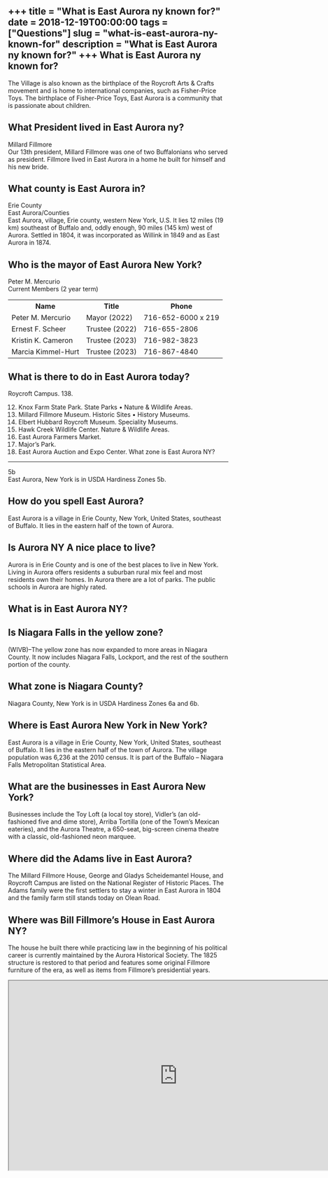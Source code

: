 +++
title = "What is East Aurora ny known for?"
date = 2018-12-19T00:00:00
tags = ["Questions"]
slug = "what-is-east-aurora-ny-known-for"
description = "What is East Aurora ny known for?"
+++
What is East Aurora ny known for?
---------------------------------

The Village is also known as the birthplace of the Roycroft Arts &amp; Crafts movement and is home to international companies, such as Fisher-Price Toys. The birthplace of Fisher-Price Toys, East Aurora is a community that is passionate about children.

What President lived in East Aurora ny?
---------------------------------------

Millard Fillmore  
Our 13th president, Millard Fillmore was one of two Buffalonians who served as president. Fillmore lived in East Aurora in a home he built for himself and his new bride.

What county is East Aurora in?
------------------------------

Erie County  
East Aurora/Counties  
East Aurora, village, Erie county, western New York, U.S. It lies 12 miles (19 km) southeast of Buffalo and, oddly enough, 90 miles (145 km) west of Aurora. Settled in 1804, it was incorporated as Willink in 1849 and as East Aurora in 1874.

Who is the mayor of East Aurora New York?
-----------------------------------------

Peter M. Mercurio  
Current Members (2 year term)

<table><tr><th>Name</th><th>Title</th><th>Phone</th></tr><tr><td>Peter M. Mercurio</td><td>Mayor (2022)</td><td>716-652-6000 x 219</td></tr><tr><td>Ernest F. Scheer</td><td>Trustee (2022)</td><td>716-655-2806</td></tr><tr><td>Kristin K. Cameron</td><td>Trustee (2023)</td><td>716-982-3823</td></tr><tr><td>Marcia Kimmel-Hurt</td><td>Trustee (2023)</td><td>716-867-4840</td></tr></table>

What is there to do in East Aurora today?
-----------------------------------------

Roycroft Campus. 138.

12. Knox Farm State Park. State Parks • Nature &amp; Wildlife Areas.
13. Millard Fillmore Museum. Historic Sites • History Museums.
14. Elbert Hubbard Roycroft Museum. Speciality Museums.
15. Hawk Creek Wildlife Center. Nature &amp; Wildlife Areas.
16. East Aurora Farmers Market.
17. Major’s Park.
18. East Aurora Auction and Expo Center.
What zone is East Aurora NY?
----------------------------

5b  
East Aurora, New York is in USDA Hardiness Zones 5b.

How do you spell East Aurora?
-----------------------------

East Aurora is a village in Erie County, New York, United States, southeast of Buffalo. It lies in the eastern half of the town of Aurora.

Is Aurora NY A nice place to live?
----------------------------------

Aurora is in Erie County and is one of the best places to live in New York. Living in Aurora offers residents a suburban rural mix feel and most residents own their homes. In Aurora there are a lot of parks. The public schools in Aurora are highly rated.

What is in East Aurora NY?
--------------------------

Is Niagara Falls in the yellow zone?
------------------------------------

(WIVB)–The yellow zone has now expanded to more areas in Niagara County. It now includes Niagara Falls, Lockport, and the rest of the southern portion of the county.

What zone is Niagara County?
----------------------------

Niagara County, New York is in USDA Hardiness Zones 6a and 6b.

Where is East Aurora New York in New York?
------------------------------------------

East Aurora is a village in Erie County, New York, United States, southeast of Buffalo. It lies in the eastern half of the town of Aurora. The village population was 6,236 at the 2010 census. It is part of the Buffalo – Niagara Falls Metropolitan Statistical Area.

What are the businesses in East Aurora New York?
------------------------------------------------

Businesses include the Toy Loft (a local toy store), Vidler’s (an old-fashioned five and dime store), Arriba Tortilla (one of the Town’s Mexican eateries), and the Aurora Theatre, a 650-seat, big-screen cinema theatre with a classic, old-fashioned neon marquee.

Where did the Adams live in East Aurora?
----------------------------------------

The Millard Fillmore House, George and Gladys Scheidemantel House, and Roycroft Campus are listed on the National Register of Historic Places. The Adams family were the first settlers to stay a winter in East Aurora in 1804 and the family farm still stands today on Olean Road.

Where was Bill Fillmore’s House in East Aurora NY?
--------------------------------------------------

The house he built there while practicing law in the beginning of his political career is currently maintained by the Aurora Historical Society. The 1825 structure is restored to that period and features some original Fillmore furniture of the era, as well as items from Fillmore’s presidential years.

<iframe allow="accelerometer; autoplay; clipboard-write; encrypted-media; gyroscope; picture-in-picture" allowfullscreen="" class="__youtube_prefs__  epyt-is-override  no-lazyload" data-no-lazy="1" data-origheight="433" data-origwidth="770" data-skipgform_ajax_framebjll="" height="433" id="_ytid_50731" loading="lazy" src="https://www.youtube.com/embed/q-KA6PUtYCo?enablejsapi=1&autoplay=0&cc_load_policy=0&cc_lang_pref=&iv_load_policy=1&loop=0&modestbranding=0&rel=1&fs=1&playsinline=0&autohide=2&theme=dark&color=red&controls=1&" title="YouTube player" width="770"></iframe>